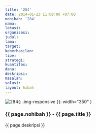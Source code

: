 ```yaml
---
title: '284'
date: 2014-01-23 11:08:00 +07:00
nohibah: '284'
nama: 
lokasi: 
organisasi: 
judul: 
lama: 
target: 
keberhasilan: 
tipe: 
strategi: 
kuantitas: 
dana: 
deskripsi: 
masalah: 
solusi: 
layout: hibah
---
```


![284](/static/img/hibahcms/284.png){: .img-responsive }{: width="350" }

### {{ page.nohibah }} - {{ page.title }}

{{ page.deskripsi }}
